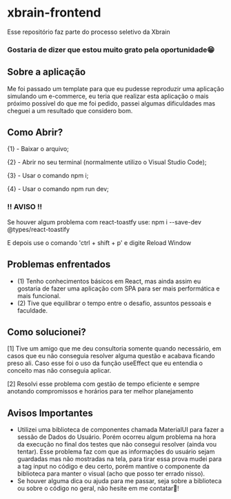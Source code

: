 # xbrain-frontend
Esse repositório faz parte do processo seletivo da Xbrain

### Gostaria de dizer que estou muito grato pela oportunidade😁

## Sobre a aplicação
Me foi passado um template para que eu pudesse reproduzir uma aplicação simulando um e-commerce, eu teria que realizar esta aplicação o mais próximo possível do que me foi pedido, passei algumas dificuldades mas cheguei a um resultado que considero bom.

## Como Abrir?
{1} - Baixar o arquivo;

{2} - Abrir no seu terminal (normalmente utilizo o Visual Studio Code);

{3} - Usar o comando npm i;

{4} - Usar o comando npm run dev;

### !! AVISO !!

Se houver algum problema com react-toastfy use:
npm i --save-dev @types/react-toastify

E depois use o comando 'ctrl + shift + p' e digite Reload Window

## Problemas enfrentados
- (1) Tenho conhecimentos básicos em React, mas ainda assim eu gostaria de fazer uma aplicação com SPA para ser mais performática e mais funcional.
- (2) Tive que equilibrar o tempo entre o desafio, assuntos pessoais e faculdade.

## Como solucionei?
[1] Tive um amigo que me deu consultoria somente quando necessário, em casos que eu não conseguia resolver alguma questão e acabava ficando preso ali. Caso esse foi o uso da função useEffect que eu entendia o conceito mas não conseguia aplicar.

[2] Resolvi esse problema com gestão de tempo eficiente e sempre anotando compromissos e horários para ter melhor planejamento


## Avisos Importantes
- Utilizei uma biblioteca de componentes chamada MaterialUI para fazer a sessão de Dados do Usuário. Porém ocorreu algum problema na hora da execução no final dos testes que não consegui resolver (ainda vou tentar). Esse problema faz com que as informações do usuário sejam guardadas mas não mostradas na tela, para tirar essa prova mudei para a tag input no código e deu certo, porém mantive o componente da biblioteca para manter o visual (acho que posso ter errado nisso).
- Se houver alguma dica ou ajuda para me passar, seja sobre a biblioteca ou sobre o código no geral, não hesite em me contatar🙂!
